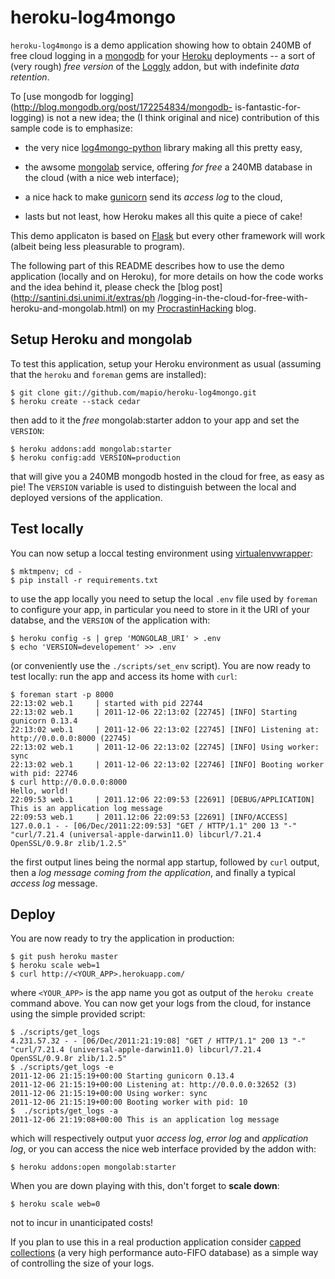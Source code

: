 heroku-log4mongo
================

`heroku-log4mongo` is a demo application showing how to obtain 240MB of free
cloud logging in a [mongodb](http://www.mongodb.org/) for your
[Heroku](http://www.heroku.com/) deployments -- a sort of (very rough) *free
version* of the [Loggly](http://addons.heroku.com/loggly) addon, but with
indefinite *data retention*.

To [use mongodb for logging](http://blog.mongodb.org/post/172254834/mongodb-
is-fantastic-for-logging) is not a new idea; the (I think original and nice)
contribution of this sample code is to emphasize:

-   the very nice
    [log4mongo-python](http://github.com/log4mongo/log4mongo-python)
    library making all this pretty easy,

-   the awsome [mongolab](http://mongolab.com/) service, offering *for
    free* a 240MB database in the cloud (with a nice web interface);

-   a nice hack to make [gunicorn](http://gunicorn.org/) send its
    *access log* to the cloud,

-   lasts but not least, how Heroku makes all this quite a piece of
    cake!

This demo applicaton is based on [Flask](http://flask.pocoo.org/) but every
other framework will work (albeit being less pleasurable to program).

The following part of this README describes how to use the demo application
(locally and on Heroku), for more details on how the code works and the idea
behind it, please check the [blog post](http://santini.dsi.unimi.it/extras/ph
/logging-in-the-cloud-for-free-with-heroku-and-mongolab.html) on my
[ProcrastinHacking](http://santini.dsi.unimi.it/extras/ph/) blog.

Setup Heroku and mongolab
-------------------------

To test this application, setup your Heroku environment as usual
(assuming that the `heroku` and `foreman` gems are installed):

    $ git clone git://github.com/mapio/heroku-log4mongo.git
    $ heroku create --stack cedar

then add to it the *free* mongolab:starter addon to your app and set the
`VERSION`:

    $ heroku addons:add mongolab:starter
    $ heroku config:add VERSION=production

that will give you a 240MB mongodb hosted in the cloud for free, as easy
as pie! The `VERSION` variable is used to distinguish between the local
and deployed versions of the application.

Test locally
------------

You can now setup a loccal testing environment using
[virtualenvwrapper](http://www.doughellmann.com/projects/virtualenvwrapper/):

    $ mktmpenv; cd -
    $ pip install -r requirements.txt

to use the app locally you need to setup the local `.env` file used by
`foreman` to configure your app, in particular you need to store in it
the URI of your databse, and the `VERSION` of the application with:

    $ heroku config -s | grep 'MONGOLAB_URI' > .env
    $ echo 'VERSION=developement' >> .env

(or conveniently use the `./scripts/set_env` script). You are now ready
to test locally: run the app and access its home with `curl`:

    $ foreman start -p 8000
    22:13:02 web.1     | started with pid 22744
    22:13:02 web.1     | 2011-12-06 22:13:02 [22745] [INFO] Starting gunicorn 0.13.4
    22:13:02 web.1     | 2011-12-06 22:13:02 [22745] [INFO] Listening at: http://0.0.0.0:8000 (22745)
    22:13:02 web.1     | 2011-12-06 22:13:02 [22745] [INFO] Using worker: sync
    22:13:02 web.1     | 2011-12-06 22:13:02 [22746] [INFO] Booting worker with pid: 22746
    $ curl http://0.0.0.0:8000
    Hello, world!
    22:09:53 web.1     | 2011.12:06 22:09:53 [22691] [DEBUG/APPLICATION] This is an application log message
    22:09:53 web.1     | 2011.12:06 22:09:53 [22691] [INFO/ACCESS] 127.0.0.1 - - [06/Dec/2011:22:09:53] "GET / HTTP/1.1" 200 13 "-" "curl/7.21.4 (universal-apple-darwin11.0) libcurl/7.21.4 OpenSSL/0.9.8r zlib/1.2.5"

the first output lines being the normal app startup, followed by `curl`
output, then a *log message coming from the application*, and finally a
typical *access log* message.

Deploy
------

You are now ready to try the application in production:

    $ git push heroku master
    $ heroku scale web=1
    $ curl http://<YOUR_APP>.herokuapp.com/

where `<YOUR_APP>` is the app name you got as output of the
`heroku create` command above. You can now get your logs from the cloud,
for instance using the simple provided script:

    $ ./scripts/get_logs
    4.231.57.32 - - [06/Dec/2011:21:19:08] "GET / HTTP/1.1" 200 13 "-" "curl/7.21.4 (universal-apple-darwin11.0) libcurl/7.21.4 OpenSSL/0.9.8r zlib/1.2.5"
    $ ./scripts/get_logs -e
    2011-12-06 21:15:19+00:00 Starting gunicorn 0.13.4
    2011-12-06 21:15:19+00:00 Listening at: http://0.0.0.0:32652 (3)
    2011-12-06 21:15:19+00:00 Using worker: sync
    2011-12-06 21:15:19+00:00 Booting worker with pid: 10
    $  ./scripts/get_logs -a
    2011-12-06 21:19:08+00:00 This is an application log message

which will respectively output yuor *access log*, *error log* and
*application log*, or you can access the nice web interface provided by
the addon with:

    $ heroku addons:open mongolab:starter

When you are down playing with this, don't forget to **scale down**:

    $ heroku scale web=0

not to incur in unanticipated costs!

If you plan to use this in a real production application consider [capped
collections](http://www.mongodb.org/display/DOCS/Capped+Collections) (a very
high performance auto-FIFO database) as a simple way of controlling the size
of your logs.
